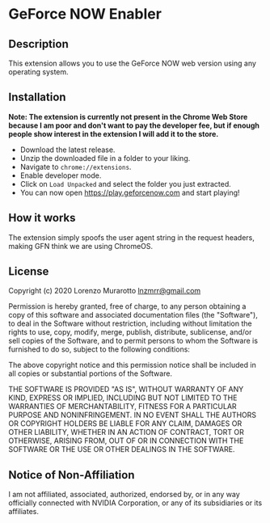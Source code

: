 # GeForce NOW Enabler

## Description
This extension allows you to use the GeForce NOW web version using any operating system.

## Installation
**Note: The extension is currently not present in the Chrome Web Store because I am poor and don't want to pay the developer fee, but if enough people show interest in the extension I will add it to the store.**
- Download the latest release.
- Unzip the downloaded file in a folder to your liking.
- Navigate to `chrome://extensions`.
- Enable developer mode.
- Click on `Load Unpacked` and select the folder you just extracted.
- You can now open https://play.geforcenow.com and start playing!

## How it works
The extension simply spoofs the user agent string in the request headers, making GFN think we are using ChromeOS.

## License
Copyright (c) 2020 Lorenzo Murarotto <lnzmrr@gmail.com>

Permission is hereby granted, free of charge, to any person
obtaining a copy of this software and associated documentation
files (the "Software"), to deal in the Software without
restriction, including without limitation the rights to use,
copy, modify, merge, publish, distribute, sublicense, and/or sell
copies of the Software, and to permit persons to whom the
Software is furnished to do so, subject to the following
conditions:

The above copyright notice and this permission notice shall be
included in all copies or substantial portions of the Software.

THE SOFTWARE IS PROVIDED "AS IS", WITHOUT WARRANTY OF ANY KIND,
EXPRESS OR IMPLIED, INCLUDING BUT NOT LIMITED TO THE WARRANTIES
OF MERCHANTABILITY, FITNESS FOR A PARTICULAR PURPOSE AND
NONINFRINGEMENT. IN NO EVENT SHALL THE AUTHORS OR COPYRIGHT
HOLDERS BE LIABLE FOR ANY CLAIM, DAMAGES OR OTHER LIABILITY,
WHETHER IN AN ACTION OF CONTRACT, TORT OR OTHERWISE, ARISING
FROM, OUT OF OR IN CONNECTION WITH THE SOFTWARE OR THE USE OR
OTHER DEALINGS IN THE SOFTWARE.

## Notice of Non-Affiliation
I am not affiliated, associated, authorized, endorsed by, or in any way officially connected with NVIDIA Corporation, or any of its subsidiaries or its affiliates.
